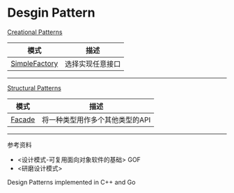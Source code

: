 # Desgin Pattern

[Creational Patterns](./Creational%20Patterns)

| 模式 | 描述 |
| ------------- | ------------- |
| [SimpleFactory](./Creational%20Patterns/SimpleFactory)  | 选择实现任意接口  |

---
[Structural Patterns](./Structural%20Patterns)

| 模式  | 描述 |
| ------------- | ------------- |
| [Facade](./Structural%20Patterns/Facade)  | 将一种类型用作多个其他类型的API  |

---
参考资料
- <设计模式-可复用面向对象软件的基础> GOF
- <研磨设计模式>

Design Patterns implemented in C++ and Go

